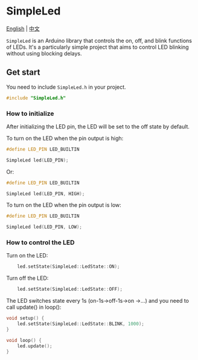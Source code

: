 # SimpleLed

[English](./README.md) | [中文](./README_ZH.md)

`SimpleLed` is an Arduino library that controls the on, off, and blink functions of LEDs. It's a particularly simple project that aims to control LED blinking without using blocking delays.

## Get start

You need to include `SimpleLed.h` in your project.
```cpp
#include "SimpleLed.h"
```

### How to initialize
After initializing the LED pin, the LED will be set to the off state by default.

To turn on the LED when the pin output is high:
```cpp
#define LED_PIN LED_BUILTIN

SimpleLed led(LED_PIN);
```
Or:
```cpp
#define LED_PIN LED_BUILTIN

SimpleLed led(LED_PIN, HIGH);
```

To turn on the LED when the pin output is low:
```cpp
#define LED_PIN LED_BUILTIN

SimpleLed led(LED_PIN, LOW);
```

### How to control the LED

Turn on the LED:
```cpp
    led.setState(SimpleLed::LedState::ON);
```

Turn off the LED:
```cpp
    led.setState(SimpleLed::LedState::OFF);
```

The LED switches state every 1s (on-1s->off-1s->on ->...) and you need to call update() in loop():
```cpp
void setup() {
    led.setState(SimpleLed::LedState::BLINK, 1000);
}

void loop() {
    led.update();
}
```
